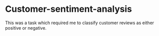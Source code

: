 # Customer-sentiment-analysis
This was a task which required me to classify customer reviews as either positive or negative.
